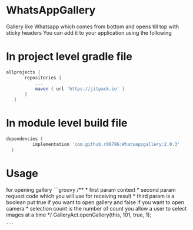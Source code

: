 # WhatsAppGallery
Gallery like Whatsapp which comes from bottom and opens till top with sticky headers
You can add it to your application using the following


# In project level gradle file




 ```groovy
allprojects {
		repositories {
			...
			maven { url 'https://jitpack.io' }
		}
	}
```
  
  # In module level build file
  
  
  
  
  ```groovy
  dependencies {
	        implementation 'com.github.r00786:Whatsappgallery:2.0.3'
	}
  ```
  
  # Usage
  for opening gallery
    ```groovy
    /**
         * first param context
         * second param request code which you will use for receiving result
         * third param is a boolean put true if you want to open gallery and false if you want to open camera 
         * selection count is the number of count you allow a user to select images at a time
         */
        GalleryAct.openGallery(this, 101, true, 1);
    
    
    ```
  

